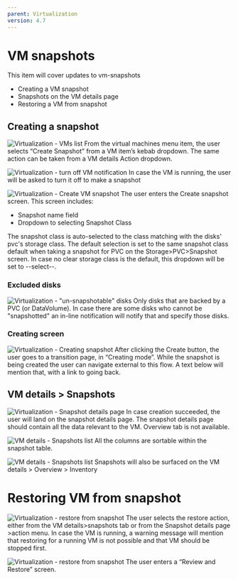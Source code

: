 ```yaml
---
parent: Virtualization
version: 4.7
---
```


# VM snapshots

This item will cover updates to vm-snapshots
- Creating a VM snapshot
- Snapshots on the VM details page
- Restoring a VM from snapshot

## Creating a snapshot

![Virtualization - VMs list](img/0-0.jpg)
From the virtual machines menu item, the user selects “Create Snapshot” from a VM item’s kebab dropdown.
The same action can be taken from a VM details Action dropdown.

![Virtualization - turn off VM notification](img/0-1.jpg)
In case the VM is running, the user will be asked to turn it off to make a snapshot

![Virtualization - Create VM snapshot](img/1-0.jpg)
The user enters the Create snapshot screen.
This screen includes:
- Snapshot name field
- Dropdown to selecting Snapshot Class

The snapshot class is auto-selected to the class matching with the disks' pvc's storage class.
The default selection is set to the same snapshot class default when taking a snapshot for PVC on the Storage>PVC>Snapshot screen.
In case no clear storage class is the default, this dropdown will be set to --select--.

### Excluded disks

![Virtualization - "un-snapshotable" disks](img/1-0-b.jpg)
Only disks that are backed by a PVC (or DataVolume).
In case there are some disks who cannot be "snapshotted" an in-line notification will notify that and specify those disks.

### Creating screen

![Virtualization - Creating snapshot](img/2-0.jpg)
After clicking the Create button, the user goes to a transition page, in “Creating mode”.
While the snapshot is being created the user can navigate external to this flow. A text below will mention that, with a link to going back.

## VM details > Snapshots

![Virtualization - Snapshot details page](img/2-1.jpg)
In case creation succeeded, the user will land on the snapshot details page.
The snapshot details page should contain all the data relevant to the VM.
Overview tab is not available.

![VM details - Snapshots list](img/3-0.jpg)
All the columns are sortable within the snapshot table.

![VM details - Snapshots list](img/2-2.jpg)
Snapshots will also be surfaced on the VM details > Overview > Inventory


# Restoring VM from snapshot

![Virtualization - restore from snapshot](img/6-1.jpg)
The user selects the restore action, either from the VM details>snapshots tab or from the Snapshot details page >action menu.
In case the VM is running, a warning message will mention that restoring for a running VM is not possible and that VM should be stopped first.

![Virtualization - restore from snapshot](img/6-2.jpg)
The user enters a “Review and Restore” screen.
